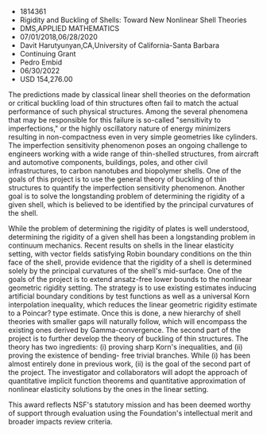 
* 1814361
* Rigidity and Buckling of Shells: Toward New Nonlinear Shell Theories
* DMS,APPLIED MATHEMATICS
* 07/01/2018,06/28/2020
* Davit Harutyunyan,CA,University of California-Santa Barbara
* Continuing Grant
* Pedro Embid
* 06/30/2022
* USD 154,276.00

The predictions made by classical linear shell theories on the deformation or
critical buckling load of thin structures often fail to match the actual
performance of such physical structures. Among the several phenomena that may be
responsible for this failure is so-called "sensitivity to imperfections," or the
highly oscillatory nature of energy minimizers resulting in non-compactness even
in very simple geometries like cylinders. The imperfection sensitivity
phenomenon poses an ongoing challenge to engineers working with a wide range of
thin-shelled structures, from aircraft and automotive components, buildings,
poles, and other civil infrastructures, to carbon nanotubes and biopolymer
shells. One of the goals of this project is to use the general theory of
buckling of thin structures to quantify the imperfection sensitivity phenomenon.
Another goal is to solve the longstanding problem of determining the rigidity of
a given shell, which is believed to be identified by the principal curvatures of
the shell.

While the problem of determining the rigidity of plates is well understood,
determining the rigidity of a given shell has been a longstanding problem in
continuum mechanics. Recent results on shells in the linear elasticity setting,
with vector fields satisfying Robin boundary conditions on the thin face of the
shell, provide evidence that the rigidity of a shell is determined solely by the
principal curvatures of the shell's mid-surface. One of the goals of the project
is to extend ansatz-free lower bounds to the nonlinear geometric rigidity
setting. The strategy is to use existing estimates inducing artificial boundary
conditions by test functions as well as a universal Korn interpolation
inequality, which reduces the linear geometric rigidity estimate to a Poincar?
type estimate. Once this is done, a new hierarchy of shell theories with smaller
gaps will naturally follow, which will encompass the existing ones derived by
Gamma-convergence. The second part of the project is to further develop the
theory of buckling of thin structures. The theory has two ingredients: (i)
proving sharp Korn's inequalities, and (ii) proving the existence of bending-
free trivial branches. While (i) has been almost entirely done in previous work,
(ii) is the goal of the second part of the project. The investigator and
collaborators will adopt the approach of quantitative implicit function theorems
and quantitative approximation of nonlinear elasticity solutions by the ones in
the linear setting.

This award reflects NSF's statutory mission and has been deemed worthy of
support through evaluation using the Foundation's intellectual merit and broader
impacts review criteria.
